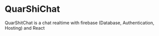 # QuarShiChat
QuarShitChat is a chat realtime with firebase (Database, Authentication, Hosting)  and React 
